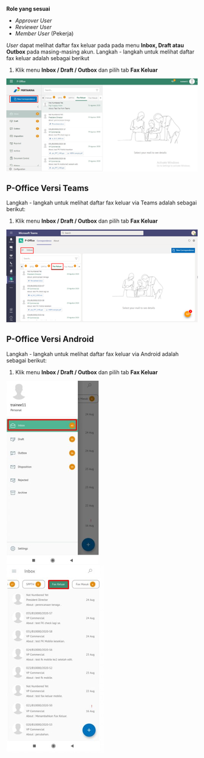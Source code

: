 **Role yang sesuai**

- *Approver User*
- *Reviewer User*
- *Member User* (Pekerja)

*User* dapat melihat daftar fax keluar pada pada menu **Inbox, Draft atau Outbox** pada masing-masing akun. Langkah - langkah untuk melihat daftar fax keluar adalah sebagai berikut

1. Klik menu **Inbox / Draft / Outbox** dan pilih tab **Fax Keluar**

![gambar](FaxKeluar/FK_Web/FK1.jpg)


## **P-Office Versi Teams**

Langkah - langkah untuk melihat daftar fax keluar via Teams adalah sebagai berikut:

1. Klik menu **Inbox / Draft / Outbox** dan pilih tab **Fax Keluar**

![gambar](FaxKeluar/FK_Teams/FK01.png)


## **P-Office Versi Android**

Langkah - langkah untuk melihat daftar fax keluar via Android adalah sebagai berikut:

1. Klik menu **Inbox / Draft / Outbox** dan pilih tab **Fax Keluar**

![gambar](FaxKeluar/FK_Android/DaftarFK/A01.jpg) ![gambar](FaxKeluar/FK_Android/DaftarFK/A02.jpg)
